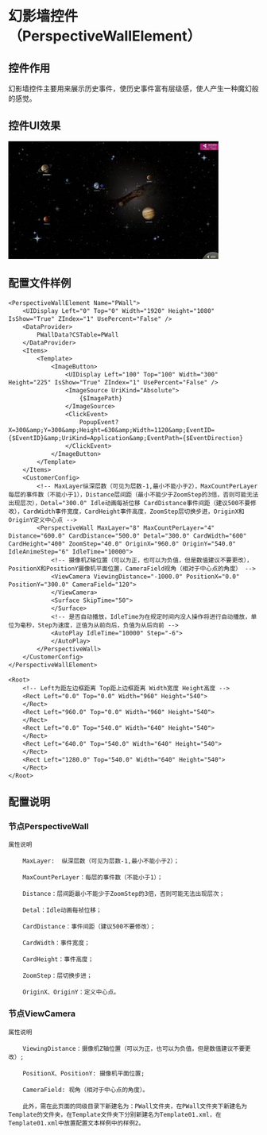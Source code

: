 # 幻影墙控件（PerspectiveWallElement）

## 控件作用

幻影墙控件主要用来展示历史事件，使历史事件富有层级感，使人产生一种魔幻般的感觉。


## 控件UI效果
![Placeholder](../images/PerspectiveWallElement.png)

## 配置文件样例

```
<PerspectiveWallElement Name="PWall">
	<UIDisplay Left="0" Top="0" Width="1920" Height="1080" IsShow="True" ZIndex="1" UsePercent="False" />
	<DataProvider>
		PWallData?CSTable=PWall
	</DataProvider>
	<Items>
		<Template>
			<ImageButton>
				<UIDisplay Left="100" Top="100" Width="300" Height="225" IsShow="True" ZIndex="1" UsePercent="False" />
				<ImageSource UriKind="Absolute">
					{$ImagePath}
				</ImageSource>
				<ClickEvent>
					PopupEvent?X=300&amp;Y=300&amp;Height=630&amp;Width=1120&amp;EventID={$EventID}&amp;UriKind=Application&amp;EventPath={$EventDirection}
				</ClickEvent>
			</ImageButton>
		</Template>
	</Items>
	<CustomerConfig>
		<!-- MaxLayer纵深层数（可见为层数-1,最小不能小于2），MaxCountPerLayer每层的事件数（不能小于1），Distance层间距（最小不能少于ZoomStep的3倍，否则可能无法出现层次），Detal="300.0" Idle动画每祯位移 CardDistance事件间距（建议500不要修改），CardWidth事件宽度，CardHeight事件高度，ZoomStep层切换步进，OriginX和OriginY定义中心点 -->
		<PerspectiveWall MaxLayer="8" MaxCountPerLayer="4" Distance="600.0" CardDistance="500.0" Detal="300.0" CardWidth="600" CardHeight="400" ZoomStep="40.0" OriginX="960.0" OriginY="540.0" IdleAnimeStep="6" IdleTime="10000">
			<!-- 摄像机Z轴位置（可以为正，也可以为负值，但是数值建议不要更改），PositionX和PositionY摄像机平面位置，CameraField视角（相对于中心点的角度） -->
			<ViewCamera ViewingDistance="-1000.0" PositionX="0.0" PositionY="300.0" CameraField="120">
			</ViewCamera>
			<Surface SkipTime="50">
			</Surface>
			<!-- 是否自动播放，IdleTime为在规定时间内没人操作将进行自动播放，单位为毫秒，Step为速度，正值为从前向后，负值为从后向前 -->
			<AutoPlay IdleTime="10000" Step="-6">
			</AutoPlay>
		</PerspectiveWall>
	</CustomerConfig>
</PerspectiveWallElement>

```
```
<Root>
	<!-- Left为距左边框距离 Top距上边框距离 Width宽度 Height高度 -->
	<Rect Left="0.0" Top="0.0" Width="960" Height="540">
	</Rect>
	<Rect Left="960.0" Top="0.0" Width="960" Height="540">
	</Rect>
	<Rect Left="0.0" Top="540.0" Width="640" Height="540">
	</Rect>
	<Rect Left="640.0" Top="540.0" Width="640" Height="540">
	</Rect>
	<Rect Left="1280.0" Top="540.0" Width="640" Height="540">
	</Rect>
</Root>

```

## 配置说明

### 节点PerspectiveWall

	属性说明

		MaxLayer:  纵深层数（可见为层数-1,最小不能小于2）；

		MaxCountPerLayer：每层的事件数（不能小于1）；

		Distance：层间距最小不能少于ZoomStep的3倍，否则可能无法出现层次；

		Detal：Idle动画每祯位移；

		CardDistance：事件间距（建议500不要修改）；

		CardWidth：事件宽度；

		CardHeight：事件高度；

		ZoomStep：层切换步进；

		OriginX、OriginY：定义中心点。

### 节点ViewCamera

	属性说明

		ViewingDistance：摄像机Z轴位置（可以为正，也可以为负值，但是数值建议不要更改）;

		PositionX、PositionY: 摄像机平面位置;

		CameraField: 视角（相对于中心点的角度）。

		此外，需在此页面的同级目录下新建名为：PWall文件夹，在PWall文件夹下新建名为Template的文件夹，在Template文件夹下分别新建名为Template01.xml，在Template01.xml中放置配置文本样例中的样例2。


